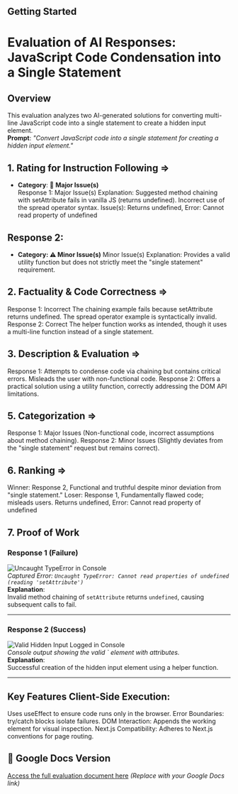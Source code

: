 ## Getting Started

# Evaluation of AI Responses: JavaScript Code Condensation into a Single Statement

## Overview
This evaluation analyzes two AI-generated solutions for converting multi-line JavaScript code into a single statement to create a hidden input element.  
**Prompt**: *"Convert JavaScript code into a single statement for creating a hidden input element."*

## 1. Rating for Instruction Following ⇒
- **Category**: 🚩 **Major Issue(s)**  
Response 1: 
Major Issue(s) Explanation: Suggested method chaining with setAttribute fails in vanilla JS (returns undefined). Incorrect use of the spread operator syntax. 
Issue(s): Returns undefined, Error: Cannot read property of undefined

## Response 2: 
- **Category: ⚠️ Minor Issue(s)** 
Minor Issue(s) Explanation: Provides a valid utility function but does not strictly meet the "single statement" requirement.

## 2. Factuality & Code Correctness ⇒
Response 1: 
Incorrect The chaining example fails because setAttribute returns undefined. The spread operator example is syntactically invalid. 
Response 2: 
Correct The helper function works as intended, though it uses a multi-line function instead of a single statement.

## 3. Description & Evaluation ⇒
Response 1: 
Attempts to condense code via chaining but contains critical errors. Misleads the user with non-functional code. 
Response 2: 
Offers a practical solution using a utility function, correctly addressing the DOM API limitations.

## 5. Categorization ⇒
Response 1: Major Issues (Non-functional code, incorrect assumptions about method chaining). 
Response 2: Minor Issues (Slightly deviates from the "single statement" request but remains correct).


## 6. Ranking ⇒
Winner: Response 2,
Functional and truthful despite minor deviation from "single statement."
Loser: Response 1, 
Fundamentally flawed code; misleads users. Returns undefined, Error: Cannot read property of undefined

## 7. Proof of Work

### Response 1 (Failure)
![Uncaught TypeError in Console](images/response1-error.png)  
*Captured Error: `Uncaught TypeError: Cannot read properties of undefined (reading 'setAttribute')`*  
**Explanation**:  
Invalid method chaining of `setAttribute` returns `undefined`, causing subsequent calls to fail.

---

### Response 2 (Success)
![Valid Hidden Input Logged in Console](images/response-success.png)  
*Console output showing the valid `<input type="hidden"> element with attributes.*  
**Explanation**:  
Successful creation of the hidden input element using a helper function.

---


## Key Features Client-Side Execution: 
Uses useEffect to ensure code runs only in the browser. 
Error Boundaries: try/catch blocks isolate failures. 
DOM Interaction: Appends the working element for visual inspection. 
Next.js Compatibility: Adheres to Next.js conventions for page routing.


## 📄 Google Docs Version  
[Access the full evaluation document here](https://docs.google.com/document/d/19MkagFeJ-nTHQuf4G8Pw9tCFSNzYEfiR7cT5C9XhPyI/edit?usp=sharing) *(Replace with your Google Docs link)*




